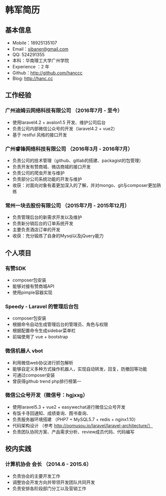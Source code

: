 # 韩军简历

## 基本信息
* Mobile：18925135107
* Email：sibaner@gmail.com
* QQ: 524291355
* 本科：华南理工大学广州学院
* Experience ：2 年
* Github：<http://github.com/hanccc>
* Blog: <http://hanc.cc>

## 工作经验

### 广州迪姆云网络科技有限公司 （2016年7月 - 至今）
* 使用laravel4.2 + avalon1.5 开发、维护公司后台
* 负责公司内部微信公众号的开发（laravel4.2 + vue2）
* 基于 restful 风格的接口开发

### 广州睿锋网络科技有限公司 （2016年3月 - 2016年7月）
* 负责公司的技术管理（github、gitlab的搭建、packagist的包管理）
* 负责开发有赞商城、微店商城的接口开发
* 负责公司的爬虫开发与维护
* 负责部分公司系统功能的开发与维护
* 收获：对面向对象有着更加深入的了解，并对mongo、git与composer更加熟练

### 常州一块去股份有限公司 （2015年7月 - 2015年12月）
* 负责管理后台的新需求开发以及维护
* 负责新分销后台的订单系统开发
* 主要负责酒店订单的开发
* 收获：充分锻炼了自身的Mysql以及jQuery能力

## 个人项目

### 有赞SDK
* composer包安装
* 能够对接有赞商城API
* 使用pimple容器实现

### Speedy - Laravel 的管理后台包
* composer包安装
* 根据命令自动生成管理后台的管理员、角色与权限
* 根据配置命令生成sidebar菜单栏
* 前端使用了 vue + bootstrap

### 微信机器人 vbot
* 利用微信web协议进行抓包解析
* 能够自定义多种方式操作机器人，实现自动转发，回复，防撤回等功能
* 可通过composer安装
* 曾获得github trend php排行榜第一

### 微信公众号开发（微信号：hgjxxg）
* 使用laravel5.3 + vue2 + easywechat进行微信公众号开发
* 有饭卡寻回通知、成绩查询、图书查询、
* 负责服务器环境搭建 （PHP7 + MySQL5.7 + redis + nginx1.10）
* 代码架构设计 （参考 http://oomusou.io/laravel/laravel-architecture/）
* 负责团队协同方案、产品需求分析、review成员代码、代码编写


## 校内实践

### 计算机协会 会长 （2014.6 - 2015.6）
* 负责协会的主要开发工作
* 调整协会开发方向并带领开发团队共同开发
* 负责安排各阶段部门分工以及营销工作

